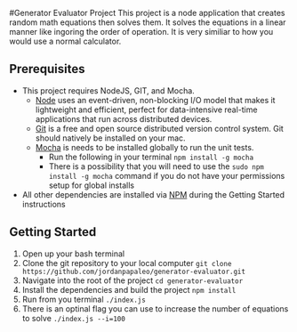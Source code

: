#Generator Evaluator Project
This project is a node application that creates random math equations then solves them.  It solves the equations in a linear manner like ingoring the order of operation.  It is very similiar to how you would use a normal calculator. 


## Prerequisites
- This project requires NodeJS, GIT, and Mocha.  
  - [Node](https://nodejs.org) uses an event-driven, non-blocking I/O model that makes it lightweight and efficient, perfect for data-intensive real-time applications that run across distributed devices.   
  - [Git](https://git-scm.com) is a free and open source distributed version control system.  Git should natively be installed on your mac.
  - [Mocha](http://mochajs.org/) is needs to be installed globally to run the unit tests.
    - Run the following in your terminal ```npm install -g mocha```  
    - There is a possibility that you will need to use the ```sudo npm install -g mocha``` command if you do not have your permissions setup for global installs
- All other dependencies are installed via [NPM](https://www.npmjs.com/) during the Getting Started instructions


## Getting Started
1. Open up your bash terminal
1. Clone the git repository to your local computer ```git clone https://github.com/jordanpapaleo/generator-evaluator.git```
1. Navigate into the root of the project ```cd generator-evaluator```
1. Install the dependencies and build the project ```npm install```
1. Run from you terminal ```./index.js```
1. There is an optinal flag you can use to increase the number of equations to solve ```./index.js --i=100```
